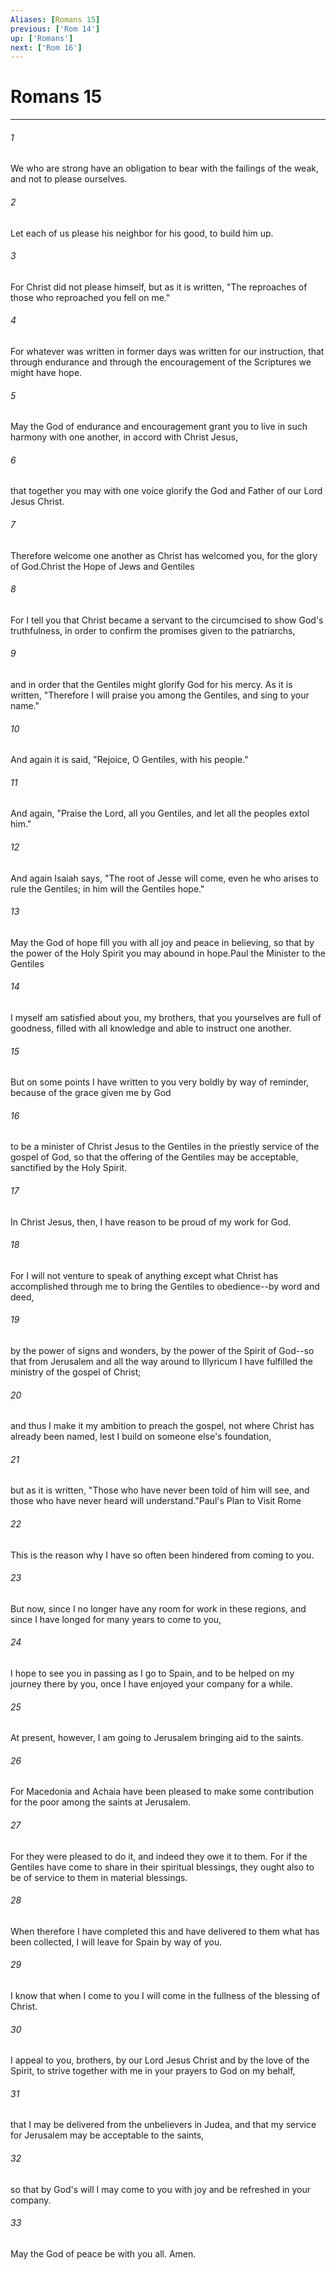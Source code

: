 ```yaml
---
Aliases: [Romans 15]
previous: ['Rom 14']
up: ['Romans']
next: ['Rom 16']
---
```

# Romans 15

***

 

###### 1 
We who are strong have an obligation to bear with the failings of the weak, and not to please ourselves. 
 

###### 2 
Let each of us please his neighbor for his good, to build him up. 
 

###### 3 
For Christ did not please himself, but as it is written, "The reproaches of those who reproached you fell on me." 
 

###### 4 
For whatever was written in former days was written for our instruction, that through endurance and through the encouragement of the Scriptures we might have hope. 
 

###### 5 
May the God of endurance and encouragement grant you to live in such harmony with one another, in accord with Christ Jesus, 
 

###### 6 
that together you may with one voice glorify the God and Father of our Lord Jesus Christ. 
 

###### 7 
Therefore welcome one another as Christ has welcomed you, for the glory of God.Christ the Hope of Jews and Gentiles
 
 

###### 8 
For I tell you that Christ became a servant to the circumcised to show God's truthfulness, in order to confirm the promises given to the patriarchs, 
 

###### 9 
and in order that the Gentiles might glorify God for his mercy. As it is written,
 "Therefore I will praise you among the Gentiles, 
 and sing to your name."
 
 

###### 10 
And again it is said,
 "Rejoice, O Gentiles, with his people."
 
 

###### 11 
And again,
 "Praise the Lord, all you Gentiles, 
 and let all the peoples extol him."
 
 

###### 12 
And again Isaiah says,
 "The root of Jesse will come, 
 even he who arises to rule the Gentiles; 
 in him will the Gentiles hope."
 
 

###### 13 
May the God of hope fill you with all joy and peace in believing, so that by the power of the Holy Spirit you may abound in hope.Paul the Minister to the Gentiles
 
 

###### 14 
I myself am satisfied about you, my brothers, that you yourselves are full of goodness, filled with all knowledge and able to instruct one another. 
 

###### 15 
But on some points I have written to you very boldly by way of reminder, because of the grace given me by God 
 

###### 16 
to be a minister of Christ Jesus to the Gentiles in the priestly service of the gospel of God, so that the offering of the Gentiles may be acceptable, sanctified by the Holy Spirit. 
 

###### 17 
In Christ Jesus, then, I have reason to be proud of my work for God. 
 

###### 18 
For I will not venture to speak of anything except what Christ has accomplished through me to bring the Gentiles to obedience--by word and deed, 
 

###### 19 
by the power of signs and wonders, by the power of the Spirit of God--so that from Jerusalem and all the way around to Illyricum I have fulfilled the ministry of the gospel of Christ; 
 

###### 20 
and thus I make it my ambition to preach the gospel, not where Christ has already been named, lest I build on someone else's foundation, 
 

###### 21 
but as it is written,
 "Those who have never been told of him will see, 
 and those who have never heard will understand."Paul's Plan to Visit Rome
 
 

###### 22 
This is the reason why I have so often been hindered from coming to you. 
 

###### 23 
But now, since I no longer have any room for work in these regions, and since I have longed for many years to come to you, 
 

###### 24 
I hope to see you in passing as I go to Spain, and to be helped on my journey there by you, once I have enjoyed your company for a while. 
 

###### 25 
At present, however, I am going to Jerusalem bringing aid to the saints. 
 

###### 26 
For Macedonia and Achaia have been pleased to make some contribution for the poor among the saints at Jerusalem. 
 

###### 27 
For they were pleased to do it, and indeed they owe it to them. For if the Gentiles have come to share in their spiritual blessings, they ought also to be of service to them in material blessings. 
 

###### 28 
When therefore I have completed this and have delivered to them what has been collected, I will leave for Spain by way of you. 
 

###### 29 
I know that when I come to you I will come in the fullness of the blessing of Christ.
 
 

###### 30 
I appeal to you, brothers, by our Lord Jesus Christ and by the love of the Spirit, to strive together with me in your prayers to God on my behalf, 
 

###### 31 
that I may be delivered from the unbelievers in Judea, and that my service for Jerusalem may be acceptable to the saints, 
 

###### 32 
so that by God's will I may come to you with joy and be refreshed in your company. 
 

###### 33 
May the God of peace be with you all. Amen.
 
